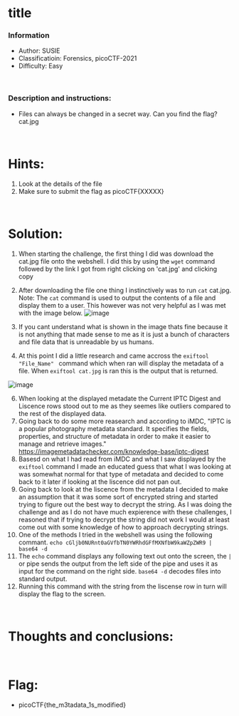 # title

### Information
- Author: SUSIE
- Classificatioin: Forensics, picoCTF-2021
- Difficulty: Easy
  
<br>

### Description and instructions:
* Files can always be changed in a secret way. Can you find the flag? cat.jpg

<br>

# Hints:
1. Look at the details of the file
2. Make sure to submit the flag as picoCTF{XXXXX}


<br>

# Solution:
1. When starting the challenge, the first thing I did was download the cat.jpg file onto the webshell. I did this by using the `wget` command followed by the link I got from right clicking on 'cat.jpg' and clicking copy
2. After downloading the file one thing I instinctively was to run `cat` cat.jpg. Note: The `cat` command is used to output the contents of a file and display them to a user. This however was not very helpful as I was met with the image below.
![image](https://github.com/user-attachments/assets/85365cf8-f36b-420b-b6a2-f03449c45e83)
   
4. If you cant understand what is shown in the image thats fine because it is not anything that made sense to me as it is just a bunch of characters and file data that is unreadable by us humans.
5. At this point I did a little research and came accross the `exiftool "File_Name" ` command which when ran will display the metadata of a file. When `exiftool cat.jpg` is ran this is the output that is returned.

![image](https://github.com/user-attachments/assets/9e905b1a-2dbd-406d-963c-7fc5192f254e)

6. When looking at the displayed metadate the Current IPTC Digest and Liscence rows stood out to me as they seemes like outliers compared to the rest of the displayed data.
7. Going back to do some more reasearch and according to iMDC, "IPTC is a popular photography metadata standard. It specifies the fields, properties, and structure of metadata in order to make it easier to manage and retrieve images."  https://imagemetadatachecker.com/knowledge-base/iptc-digest
8. Basesd on what I had read from iMDC and what I saw displayed by the `exiftool` command I made an educated guess that what I was looking at was somewhat normal for that type of metadata and decided to come back to it later if looking at the liscence did not pan out.
9. Going back to look at the liscence from the metadata I decided to make an assumption that it was some sort of encrypted string and started trying to figure out the best way to decrypt the string. As I was doing the challenge and as I do not have much expierence with these challenges, I reasoned that if trying to decrypt the string did not work I would at least come out with some knowledge of how to approach decrypting strings.
10. One of the methods I tried in the webshell was using the following commant. `echo cGljb0NURnt0aGVfbTN0YWRhdGFfMXNfbW9kaWZpZWR9 | base64 -d`
11. The `echo` command displays any following text out onto the screen, the `|` or pipe sends the output from the left side of the pipe and uses it as input for the command on the right side. `base64 -d` decodes files into standard output.
12. Running this command with the string from the liscense row in turn will display the flag to the screen.
<br>

# Thoughts and conclusions:



<br>

# Flag: 
- picoCTF{the_m3tadata_1s_modified}


